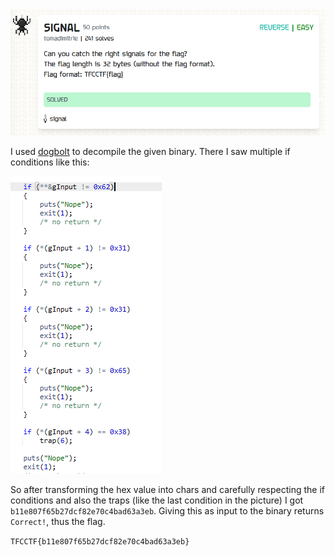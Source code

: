 <img src="https://github.com/raul-dunca/assets/blob/main/.images/signal.png?raw=true">

I used [dogbolt](https://dogbolt.org/) to decompile the given binary. There I saw multiple if conditions like this:

<img src="https://github.com/raul-dunca/assets/blob/main/.images/s1.png?raw=true">

So after transforming the hex value into chars and carefully respecting the if conditions and also the traps (like the last condition in the picture) I got `b11e807f65b27dcf82e70c4bad63a3eb`. Giving this as input to the binary returns `Correct!`, thus the flag.

`TFCCTF{b11e807f65b27dcf82e70c4bad63a3eb}`
